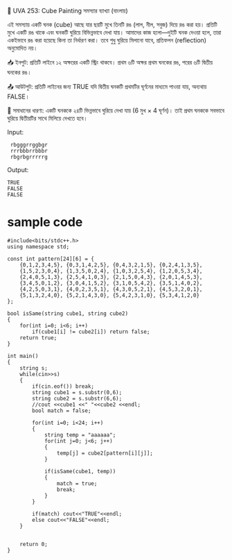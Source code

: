 🎲 UVA 253: Cube Painting সমস্যার ব্যাখ্যা (বাংলায়)

এই সমস্যায় একটি ঘনক (cube) আছে যার ছয়টি মুখে তিনটি রঙ (লাল, নীল, সবুজ) দিয়ে রঙ করা হয়। প্রতিটি মুখে একটি রঙ থাকে এবং ঘনকটি ঘুরিয়ে বিভিন্নভাবে দেখা যায়। আমাদের কাজ হলো—দুইটি ঘনক দেওয়া হলে, তারা একইভাবে রঙ করা হয়েছে কিনা তা নির্ধারণ করা। তবে শুধু ঘুরিয়ে মিলানো যাবে, প্রতিফলন (reflection) অনুমোদিত নয়।

📥 ইনপুট: প্রতিটি লাইনে ১২ অক্ষরের একটি স্ট্রিং থাকবে। প্রথম ৬টি অক্ষর প্রথম ঘনকের রঙ, পরের ৬টি দ্বিতীয় ঘনকের রঙ।

📤 আউটপুট: প্রতিটি লাইনের জন্য TRUE যদি দ্বিতীয় ঘনকটি প্রথমটির ঘূর্ণনের মাধ্যমে পাওয়া যায়, অন্যথায় FALSE।

🧠 সমাধানের ধারণা: একটি ঘনককে ২৪টি ভিন্নভাবে ঘুরিয়ে দেখা যায় (6 মুখ × 4 ঘূর্ণন)। তাই প্রথম ঘনককে সবভাবে ঘুরিয়ে দ্বিতীয়টির সাথে মিলিয়ে দেখতে হবে।

Input:
```
 rbgggrrggbgr
 rrrbbbrrbbbr
 rbgrbgrrrrrg
```
Output:
```
TRUE
FALSE
FALSE
```

# sample code
```
#include<bits/stdc++.h>
using namespace std;

const int pattern[24][6] = {
	{0,1,2,3,4,5}, {0,3,1,4,2,5}, {0,4,3,2,1,5}, {0,2,4,1,3,5},
	{1,5,2,3,0,4}, {1,3,5,0,2,4}, {1,0,3,2,5,4}, {1,2,0,5,3,4},
	{2,4,0,5,1,3}, {2,5,4,1,0,3}, {2,1,5,0,4,3}, {2,0,1,4,5,3},
	{3,4,5,0,1,2}, {3,0,4,1,5,2}, {3,1,0,5,4,2}, {3,5,1,4,0,2},
	{4,2,5,0,3,1}, {4,0,2,3,5,1}, {4,3,0,5,2,1}, {4,5,3,2,0,1},
	{5,1,3,2,4,0}, {5,2,1,4,3,0}, {5,4,2,3,1,0}, {5,3,4,1,2,0}
};

bool isSame(string cube1, string cube2)
{
	for(int i=0; i<6; i++)
		if(cube1[i] != cube2[i]) return false;
	return true;
}

int main()
{
	string s;
	while(cin>>s)
	{
		if(cin.eof()) break;
		string cube1 = s.substr(0,6);
		string cube2 = s.substr(6,6);
		//cout <<cube1 <<" "<<cube2 <<endl;
		bool match = false;

		for(int i=0; i<24; i++)
		{
			string temp = "aaaaaa";
			for(int j=0; j<6; j++)
			{
				temp[j] = cube2[pattern[i][j]];
			}

			if(isSame(cube1, temp))
			{
				match = true;
				break;
			} 
		}
		
		if(match) cout<<"TRUE"<<endl; 
		else cout<<"FALSE"<<endl;
	}


	return 0;
}
```
